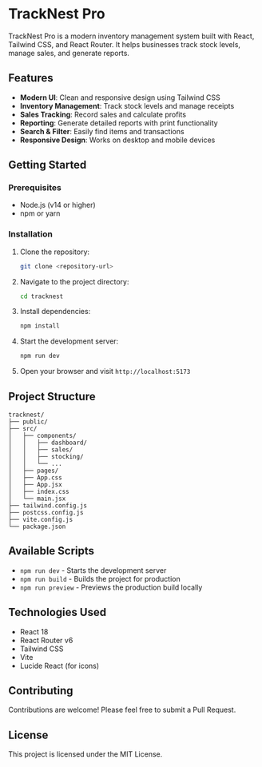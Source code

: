 # TrackNest Pro

TrackNest Pro is a modern inventory management system built with React, Tailwind CSS, and React Router. It helps businesses track stock levels, manage sales, and generate reports.

## Features

- **Modern UI**: Clean and responsive design using Tailwind CSS
- **Inventory Management**: Track stock levels and manage receipts
- **Sales Tracking**: Record sales and calculate profits
- **Reporting**: Generate detailed reports with print functionality
- **Search & Filter**: Easily find items and transactions
- **Responsive Design**: Works on desktop and mobile devices

## Getting Started

### Prerequisites

- Node.js (v14 or higher)
- npm or yarn

### Installation

1. Clone the repository:
   ```bash
   git clone <repository-url>
   ```

2. Navigate to the project directory:
   ```bash
   cd tracknest
   ```

3. Install dependencies:
   ```bash
   npm install
   ```

4. Start the development server:
   ```bash
   npm run dev
   ```

5. Open your browser and visit `http://localhost:5173`

## Project Structure

```
tracknest/
├── public/
├── src/
│   ├── components/
│   │   ├── dashboard/
│   │   ├── sales/
│   │   ├── stocking/
│   │   └── ...
│   ├── pages/
│   ├── App.css
│   ├── App.jsx
│   ├── index.css
│   └── main.jsx
├── tailwind.config.js
├── postcss.config.js
├── vite.config.js
└── package.json
```

## Available Scripts

- `npm run dev` - Starts the development server
- `npm run build` - Builds the project for production
- `npm run preview` - Previews the production build locally

## Technologies Used

- React 18
- React Router v6
- Tailwind CSS
- Vite
- Lucide React (for icons)

## Contributing

Contributions are welcome! Please feel free to submit a Pull Request.

## License

This project is licensed under the MIT License.
